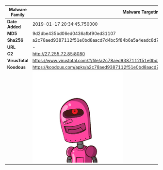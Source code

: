 | Malware Family | Malware Targeting South Koreans                              |
| -------------- | ------------------------------------------------------------ |
| **Date Added** | 2019-01-17 20:34:45.750000                                                   |
| **MD5**        | 9d2dbe435bd06ed0436afbf90ed31107                             |
| **Sha256**     | a2c78aed9387112f51e0bd8aacd7d4bc5f84b6a5a4eadc8d7f8b42bdc34ff8cc |
| **URL**        | -                                                            |
| **C2**         | http://27.255.72.85:8080 |
| **VirusTotal** | https://www.virustotal.com/#/file/a2c78aed9387112f51e0bd8aacd7d4bc5f84b6a5a4eadc8d7f8b42bdc34ff8cc/detection |
| **Koodous**    | https://koodous.com/apks/a2c78aed9387112f51e0bd8aacd7d4bc5f84b6a5a4eadc8d7f8b42bdc34ff8cc |
|                | ![](../assets/a2c78aed9387112f51e0bd8aacd7d4bc5f84b6a5a4eadc8d7f8b42bdc34ff8cc.png) |
